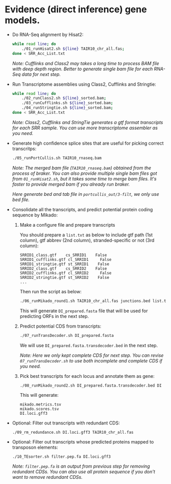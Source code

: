 # Evidence (direct inference) gene models.

- Do RNA-Seq alignment by Hisat2: 
  ```bash
  while read line; do
	  ./01_runHisat2.sh ${line} TAIR10_chr_all.fas;
  done < SRR_Acc_List.txt
  ```
  _Note: Cufflinks and Class2 may takes a long time to process BAM file with deep depth region. Better to generate single bam file for each RNA-Seq data for next step._ 

- Run Transcriptome assemblies using Class2, Cufflinks and Stringtie: 
  ```bash
  while read line; do
	  ./02_runClass2.sh ${line}_sorted.bam;
	  ./03_runCufflinks.sh ${line}_sorted.bam;
	  ./04_runStringtie.sh ${line}_sorted.bam;
  done < SRR_Acc_List.txt
  ```
  _Note: Class2, Cufflinks and StringTie generates a gtf format transcripts for each SRR sample. You can use more transcriptome assembler as you need._

- Generate high confidence splice sites that are useful for picking correct transcritps: 
  ```bash
  ./05_runPortCullis.sh TAIR10_rnaseq.bam
  ```
  _Note: The merged bam file (`TAIR10_rnaseq.bam`) obtained from the process of braker. You can also provide multiple single bam files got from `01_runHisat2.sh`, but it takes some time to merge bam files. It's faster to provide merged bam if you already run braker._
  
  _Here generate bed and tab file in `portcullis_out/3-filt`, we only use bed file._

- Consolidate all the transcripts, and predict potential protein coding sequence by Mikado: 

  1. Make a configure file and prepare transcripts 

     You should prepare a `list.txt` as below to include gtf path (1st column), gtf abbrev (2nd column), stranded-specific or not (3rd column): 
     ```
     SRRID1_class.gtf    cs_SRRID1    False
     SRRID1_cufflinks.gtf cl_SRRID1     False
     SRRID1_stringtie.gtf st_SRRID1    False
     SRRID2_class.gtf    cs_SRRID2    False
     SRRID2_cufflinks.gtf cl_SRRID2     False
     SRRID2_stringtie.gtf st_SRRID2    False
     ...
     ```
     
     Then run the script as below:
     ```bash
     ./06_runMikado_round1.sh TAIR10_chr_all.fas junctions.bed list.txt DI
     ```

     This will generate `DI_prepared.fasta` file that will be used for predicting ORFs in the next step.
     
  2. Predict potential CDS from transcripts:
     ```bash
     ./07_runTransDecoder.sh DI_prepared.fasta
     ```
     
     We will use `DI_prepared.fasta.transdecoder.bed` in the next step.
     
     _Note: Here we only kept complete CDS for next step. You can revise `07_runTransDecoder.sh` to use both incomplete and complete CDS if you need._
     
  3. Pick best transcripts for each locus and annotate them as gene:
     
     ```
     ./08_runMikado_round2.sh DI_prepared.fasta.transdecoder.bed DI
     ```
     This will generate:
     ```
     mikado.metrics.tsv
     mikado.scores.tsv
     DI.loci.gff3
     ```
     
- Optional: Filter out transcripts with redundant CDS:
  ```
  ./09_rm_redundance.sh DI.loci.gff3 TAIR10_chr_all.fas
  ```
  
 - Optional: Filter out transcripts whose predicted proteins mapped to transposon elements:
   ```
   ./10_TEsorter.sh filter.pep.fa DI.loci.gff3
   ```
   
   _Note: `filter.pep.fa` is an output from previous step for removing redundant CDSs. You can also use all protein sequence if you don't want to remove redundant CDSs._
 
   

